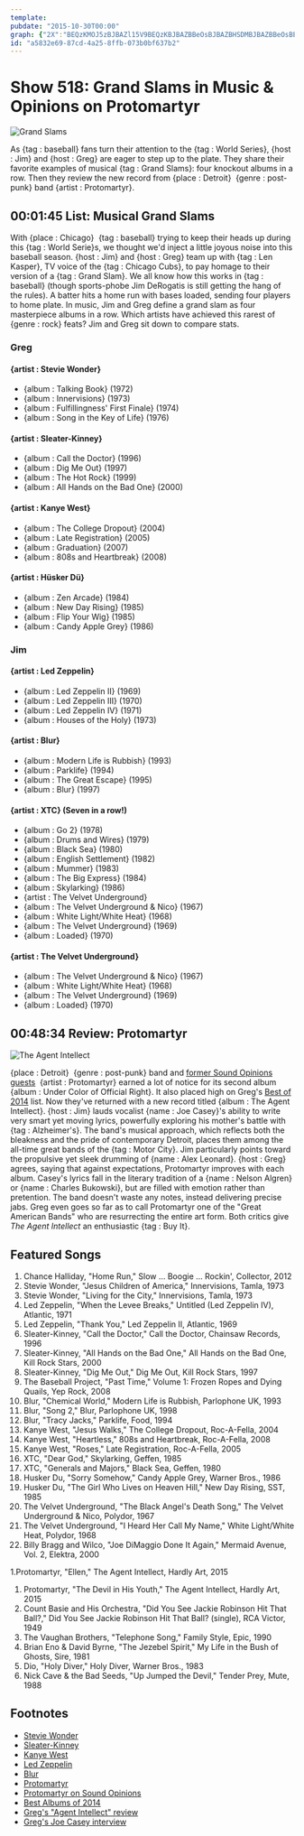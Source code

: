 ```yaml
---
template: 
pubdate: "2015-10-30T00:00"
graph: {"2X":"BEQzKMOJ5zBJBAZl15V9BEQzKBJBAZBBeOsBJBAZBHSDMBJBAZBBeOsBEQzKBF0T4CvzUFBF0T4qVvcwBF0T4rxG0oBF0T4bC99JOnjZbgJIVWBAqlrgJIVW1muRrgJIVWBYRdRgJIVWBAy8PBKfw2BAy8PKulzoBAy8PDyp02BGRoHSN41FSN41FZoRzZBKDulSN41FBJkyaSN41F14fNrBGc5NBGc5NXoSZcPRnCLZSJUkQ8x2LZSJUkZSJUkcehuKBMRF0ZSJUkBLmRmNIgRuBHFjBNIgRuBFj3nNIgRuNIgRurYJq9BCtBFNIgRuBCpP9NIgRuBDBE0SMPQJSMPQJh75F1SMPQJgDpc7","28Y":"lECOws4VhGGJNRTlECOw6hKYsGJNRTBFc1JGJNRTGJNRTS5irsGJNRTL24di97qipL24diL24diYbr7597qipX6cfdS5irsuwn4GS5irsTvkJu97qipBHm1G"}
id: "a5832e69-87cd-4a25-8ffb-073b0bf637b2"
---
```






# Show 518: Grand Slams in Music & Opinions on Protomartyr

![Grand Slams](https://static.soundopinions.org/images/2015/grandslam_web.jpg)

As {tag : baseball} fans turn their attention to the {tag : World Series}, {host : Jim} and {host : Greg} are eager to step up to the plate. They share their favorite examples of musical {tag : Grand Slams}: four knockout albums in a row. Then they review the new record from {place : Detroit}  {genre : post-punk} band {artist : Protomartyr}.



## 00:01:45 List: Musical Grand Slams

With {place : Chicago}  {tag : baseball} trying to keep their heads up during this {tag : World Serie}s, we thought we'd inject a little joyous noise into this baseball season. {host : Jim} and {host : Greg} team up with {tag : Len Kasper}, TV voice of the {tag : Chicago Cubs}, to pay homage to their version of a {tag : Grand Slam}. We all know how this works in {tag : baseball} (though sports-phobe Jim DeRogatis is still getting the hang of the rules). A batter hits a home run with bases loaded, sending four players to home plate. In music, Jim and Greg define a grand slam as four masterpiece albums in a row. Which artists have achieved this rarest of {genre : rock} feats? Jim and Greg sit down to compare stats.


### Greg

#### {artist : Stevie Wonder}

- {album : Talking Book} (1972)
- {album : Innervisions} (1973)
- {album : Fulfillingness' First Finale} (1974)
- {album : Song in the Key of Life} (1976)

#### {artist : Sleater-Kinney}

- {album : Call the Doctor} (1996)
- {album : Dig Me Out} (1997)
- {album : The Hot Rock} (1999)
- {album : All Hands on the Bad One} (2000)

#### {artist : Kanye West}

- {album : The College Dropout} (2004)
- {album : Late Registration} (2005)
- {album : Graduation} (2007)
- {album : 808s and Heartbreak} (2008)

#### {artist : Hüsker Dü}

- {album : Zen Arcade} (1984)
- {album : New Day Rising} (1985)
- {album : Flip Your Wig} (1985)
- {album : Candy Apple Grey} (1986)


### Jim

#### {artist : Led Zeppelin}

- {album : Led Zeppelin II} (1969)
- {album : Led Zeppelin III} (1970)
- {album : Led Zeppelin IV} (1971)
- {album : Houses of the Holy} (1973)

#### {artist : Blur}

- {album : Modern Life is Rubbish} (1993)
- {album : Parklife} (1994)
- {album : The Great Escape} (1995)
- {album : Blur} (1997)

#### {artist : XTC} (Seven in a row!)

- {album : Go 2} (1978)
- {album : Drums and Wires} (1979)
- {album : Black Sea} (1980)
- {album : English Settlement} (1982)
- {album : Mummer} (1983)
- {album : The Big Express} (1984)
- {album : Skylarking} (1986)
- {artist : The Velvet Underground}
- {album : The Velvet Underground & Nico} (1967)
- {album : White Light/White Heat} (1968)
- {album : The Velvet Underground} (1969)
- {album : Loaded} (1970)

#### {artist : The Velvet Underground}

- {album : The Velvet Underground & Nico} (1967)
- {album : White Light/White Heat} (1968)
- {album : The Velvet Underground} (1969)
- {album : Loaded} (1970)



## 00:48:34 Review: Protomartyr

![The Agent Intellect](https://static.soundopinions.org/assets/518/28Y0.jpg)

{place : Detroit}  {genre : post-punk} band and [former Sound Opinions guests](/show/470)  {artist : Protomartyr} earned a lot of notice for its second album {album : Under Color of Official Right}. It also placed high on Greg's [Best of 2014](/show/471/) list. Now they've returned with a new record titled {album : The Agent Intellect}. {host : Jim} lauds vocalist {name : Joe Casey}'s ability to write very smart yet moving lyrics, powerfully exploring his mother's battle with {tag : Alzheimer's}. The band's musical approach, which reflects both the bleakness and the pride of contemporary Detroit, places them among the all-time great bands of the {tag : Motor City}. Jim particularly points toward the propulsive yet sleek drumming of {name : Alex Leonard}. {host : Greg} agrees, saying that against expectations, Protomartyr improves with each album. Casey's lyrics fall in the literary tradition of a {name : Nelson Algren} or {name : Charles Bukowski}, but are filled with emotion rather than pretention. The band doesn't waste any notes, instead delivering precise jabs. Greg even goes so far as to call Protomartyr one of the "Great American Bands" who are resurrecting the entire art form. Both critics give *The Agent Intellect* an enthusiastic {tag : Buy It}.



## Featured Songs

1. Chance Halliday, "Home Run," Slow ... Boogie ... Rockin', Collector, 2012
2. Stevie Wonder, "Jesus Children of America," Innervisions, Tamla, 1973
3. Stevie Wonder, "Living for the City," Innervisions, Tamla, 1973
4. Led Zeppelin, "When the Levee Breaks," Untitled (Led Zeppelin IV), Atlantic, 1971
5. Led Zeppelin, "Thank You," Led Zeppelin II, Atlantic, 1969
6. Sleater-Kinney, "Call the Doctor," Call the Doctor, Chainsaw Records, 1996
7. Sleater-Kinney, "All Hands on the Bad One," All Hands on the Bad One, Kill Rock Stars, 2000
8. Sleater-Kinney, "Dig Me Out," Dig Me Out, Kill Rock Stars, 1997
9. The Baseball Project, "Past Time," Volume 1: Frozen Ropes and Dying Quails, Yep Rock, 2008
10. Blur, "Chemical World," Modern Life is Rubbish, Parlophone UK, 1993
11. Blur, "Song 2," Blur, Parlophone UK, 1998
12. Blur, "Tracy Jacks," Parklife, Food, 1994
13. Kanye West, "Jesus Walks," The College Dropout, Roc-A-Fella, 2004
14. Kanye West, "Heartless," 808s and Heartbreak, Roc-A-Fella, 2008
15. Kanye West, "Roses," Late Registration, Roc-A-Fella, 2005
16. XTC, "Dear God," Skylarking, Geffen, 1985
17. XTC, "Generals and Majors," Black Sea, Geffen, 1980
18. Husker Du, "Sorry Somehow," Candy Apple Grey, Warner Bros., 1986
19. Husker Du, "The Girl Who Lives on Heaven Hill," New Day Rising, SST, 1985
20. The Velvet Underground, "The Black Angel's Death Song," The Velvet Underground & Nico, Polydor, 1967
21. The Velvet Underground, "I Heard Her Call My Name," White Light/White Heat, Polydor, 1968
22. Billy Bragg and Wilco, "Joe DiMaggio Done It Again," Mermaid Avenue, Vol. 2, Elektra, 2000

1.Protomartyr, "Ellen," The Agent Intellect, Hardly Art, 2015

1. Protomartyr, "The Devil in His Youth," The Agent Intellect, Hardly Art, 2015
2. Count Basie and His Orchestra, "Did You See Jackie Robinson Hit That Ball?," Did You See Jackie Robinson Hit That Ball? (single), RCA Victor, 1949
3. The Vaughan Brothers, "Telephone Song," Family Style, Epic, 1990
4. Brian Eno & David Byrne, "The Jezebel Spirit," My Life in the Bush of Ghosts, Sire, 1981
5. Dio, "Holy Diver," Holy Diver, Warner Bros., 1983
6. Nick Cave & the Bad Seeds, "Up Jumped the Devil," Tender Prey, Mute, 1988



## Footnotes

- [Stevie Wonder](http://www.steviewonder.net/)
- [Sleater-Kinney](http://www.sleater-kinney.com/)
- [Kanye West](http://www.kanyewest.com/)
- [Led Zeppelin](http://www.ledzeppelin.com/)
- [Blur](http://www.blur.co.uk/)
- [Protomartyr](http://www.protomartyrband.com/)
- [Protomartyr on Sound Opinions](/show/470/)
- [Best Albums of 2014](/show/471/)
- [Greg's "Agent Intellect" review](http://www.chicagotribune.com/entertainment/music/kot/sc-music-protomartyr-ent-1009-20151009-column.html)
- [Greg's Joe Casey interview](http://articles.chicagotribune.com/2014-04-24/entertainment/ct-protomartyr-joe-casey-lincoln-hall-20140424_1_rock-band-local-band-benton-harbor)